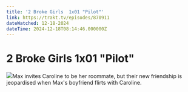```yaml
---
title: '2 Broke Girls  1x01 "Pilot"' 
link: https://trakt.tv/episodes/870911
dateWatched: 12-18-2024
dateTime: 2024-12-18T08:14:46.000000Z
---
```

# 2 Broke Girls  1x01 "Pilot"

![](https://walter-r2.trakt.tv/images/episodes/000/870/911/screenshots/thumb/6e89e69ed0.jpg)Max invites Caroline to be her roommate, but their new friendship is jeopardised when Max's boyfriend flirts with Caroline.